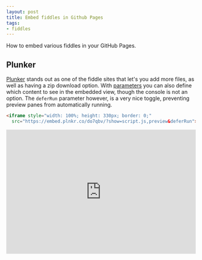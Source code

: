 ```yaml
---
layout: post
title: Embed fiddles in Github Pages
tags:
- fiddles
---
```


How to embed various fiddles in your GitHub Pages.


## Plunker
[Plunker](https://plnkr.co) stands out as one of the fiddle sites that let's you add more files, as well as having a zip download option. With [parameters](https://ggoodman.gitbooks.io/plunker/content/embed.html) you can also define which content to see in the embedded view, though the console is not an option. The `deferRun` parameter however, is a very nice toggle, preventing preview panes from automatically running.

```html
<iframe style="width: 100%; height: 330px; border: 0;" 
  src="https://embed.plnkr.co/do7qbv/?show=script.js,preview&deferRun"></iframe>
```
<iframe style="width: 100%; height: 330px; border: 0;"
  src="https://embed.plnkr.co/do7qbv/?show=script.js,preview&deferRun"></iframe>
